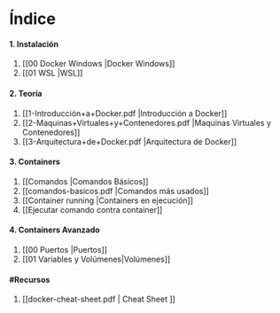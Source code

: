 
# Índice
#### 1. Instalación
1. [[00 Docker Windows |Docker Windows]]
2. [[01 WSL |WSL]]
#### 2. Teoría
1. [[1-Introducción+a+Docker.pdf |Introducción a Docker]]
2. [[2-Maquinas+Virtuales+y+Contenedores.pdf |Maquinas Virtuales y Contenedores]]
3. [[3-Arquitectura+de+Docker.pdf |Arquitectura de Docker]]
#### 3. Containers
1. [[Comandos |Comandos Básicos]]
2. [[comandos-basicos.pdf |Comandos más usados]]
3. [[Container running |Containers en ejecución]]
4. [[Ejecutar comando contra container]]

#### 4. Containers Avanzado
1. [[00 Puertos |Puertos]]
2. [[01 Variables y Volúmenes|Volúmenes]]
#### \#Recursos
1. [[docker-cheat-sheet.pdf | Cheat Sheet ]] 
